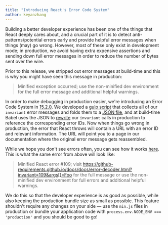 ```yaml
---
title: "Introducing React's Error Code System"
author: keyanzhang
---
```


Building a better developer experience has been one of the things that React deeply cares about, and a crucial part of it is to detect anti-patterns/potential errors early and provide helpful error messages when things (may) go wrong. However, most of these only exist in development mode; in production, we avoid having extra expensive assertions and sending down full error messages in order to reduce the number of bytes sent over the wire.

Prior to this release, we stripped out error messages at build-time and this is why you might have seen this message in production:

> Minified exception occurred; use the non-minified dev environment for the full error message and additional helpful warnings.

In order to make debugging in production easier, we're introducing an Error Code System in [15.2.0](https://github.com/facebook/docs/releases/tag/v15.2.0). We developed a [gulp script](https://github.com/facebook/docs/blob/master/scripts/error-codes/gulp-extract-errors.js) that collects all of our `invariant` error messages and folds them to a [JSON file](https://github.com/facebook/docs/blob/master/scripts/error-codes/codes.json), and at build-time Babel uses the JSON to [rewrite](https://github.com/facebook/docs/blob/master/scripts/error-codes/replace-invariant-error-codes.js) our `invariant` calls in production to reference the corresponding error IDs. Now when things go wrong in production, the error that React throws will contain a URL with an error ID and relevant information. The URL will point you to a page in our documentation where the original error message gets reassembled.

While we hope you don't see errors often, you can see how it works [here](/docs/docs/error-decoder.html?invariant=109&args[]=Foo). This is what the same error from above will look like:

> Minified React error #109; visit https://github-requirements.github.io/docs/docs/error-decoder.html?invariant=109&args[]=Foo for the full message or use the non-minified dev environment for full errors and additional helpful warnings.

We do this so that the developer experience is as good as possible, while also keeping the production bundle size as small as possible. This feature shouldn't require any changes on your side — use the `min.js` files in production or bundle your application code with `process.env.NODE_ENV === 'production'` and you should be good to go!
